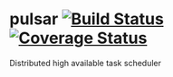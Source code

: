 pulsar [![Build Status](https://travis-ci.org/pulsar-project/pulsar.svg?branch=master)](https://travis-ci.org/pulsar-project/pulsar) [![Coverage Status](https://coveralls.io/repos/pulsar-project/pulsar/badge.svg?branch=master)](https://coveralls.io/r/pulsar-project/pulsar?branch=master)
======

Distributed high available task scheduler
